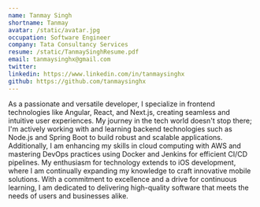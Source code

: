 ```yaml
---
name: Tanmay Singh
shortname: Tanmay
avatar: /static/avatar.jpg
occupation: Software Engineer
company: Tata Consultancy Services
resume: /static/TanmaySinghResume.pdf
email: tanmaysinghx@gmail.com
twitter: 
linkedin: https://www.linkedin.com/in/tanmaysinghx
github: https://github.com/tanmaysinghx
---
```


As a passionate and versatile developer, I specialize in frontend technologies like Angular, React, and Next.js, creating seamless and intuitive user experiences. My journey in the tech world doesn't stop there; I'm actively working with and learning backend technologies such as Node.js and Spring Boot to build robust and scalable applications. Additionally, I am enhancing my skills in cloud computing with AWS and mastering DevOps practices using Docker and Jenkins for efficient CI/CD pipelines. My enthusiasm for technology extends to iOS development, where I am continually expanding my knowledge to craft innovative mobile solutions. With a commitment to excellence and a drive for continuous learning, I am dedicated to delivering high-quality software that meets the needs of users and businesses alike.